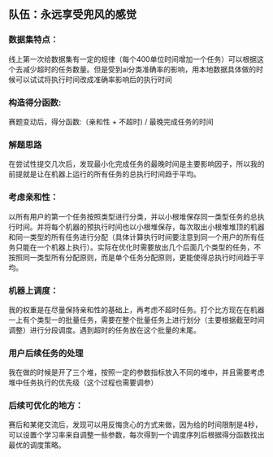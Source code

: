 ## 队伍：永远享受兜风的感觉
### 数据集特点：
线上第一次给数据集有一定的规律（每个400单位时间增加一个任务）可以根据这个去减少超时的任务数量。但是受到ai分类准确率的影响，用本地数据具体做的时候可以试试将执行时间改成准确率影响后的执行时间
### 构造得分函数:
赛题变动后，得分函数:（亲和性 + 不超时)  /  最晚完成任务的时间
### 解题思路
在尝试性提交几次后，发现最小化完成任务的最晚时间是主要影响因子，所以我的前提就是让在机器上运行的所有任务的总执行时间趋于平均。
### 考虑亲和性：
以所有用户的第一个任务按照类型进行分类，并以小根堆保存同一类型任务的总执行时间。并将每个机器的预执行时间也以小根堆保存，每次取出小根堆堆顶的机器和同一类型的所有任务进行分配（具体计算执行时间要注意到同一个用户的所有任务只能在一个机器上执行）。实际在优化时需要放出几个后面几个类型的任务，不按照同一类型所有分配原则，而是单个任务分配原则，更能使得总执行时间趋于平均。
### 机器上调度：
我的权重是在尽量保持亲和性的基础上，再考虑不超时任务。打个比方现在在机器一上有个类型一的批量任务，需要在整个批量任务上进行划分（主要根据截至时间调整）进行分段调度。遇到超时的任务放在这个批量的末尾。
### 用户后续任务的处理
我在做的时候是开了三个堆，按照一定的参数指标放入不同的堆中，并且需要考虑堆中任务执行的优先级（这个过程也需要调参）
### 后续可优化的地方：
赛后和某佬交流后，发现可以用反悔贪心的方式来做，因为给的时间限制是4秒，可以设置个学习率来自调整一些参数，每次得到一个调度序列后根据得分函数找出最优的调度策略。

